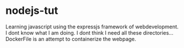 # nodejs-tut
Learning javascript using the expressjs framework of webdevelopment. \
I dont know what I am doing. I dont think I need all these directories...\
DockerFile is an attempt to containerize the webpage. 
